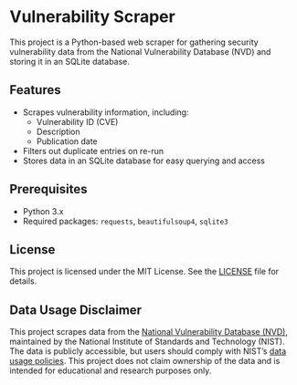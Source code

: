 # Vulnerability Scraper

This project is a Python-based web scraper for gathering security vulnerability data from the National Vulnerability Database (NVD) and storing it in an SQLite database.

## Features

- Scrapes vulnerability information, including:
  - Vulnerability ID (CVE)
  - Description
  - Publication date
- Filters out duplicate entries on re-run
- Stores data in an SQLite database for easy querying and access

## Prerequisites

- Python 3.x
- Required packages: `requests`, `beautifulsoup4`, `sqlite3`

## License

This project is licensed under the MIT License. See the [LICENSE](LICENSE) file for details.

## Data Usage Disclaimer

This project scrapes data from the [National Vulnerability Database (NVD)](https://nvd.nist.gov/), maintained by the National Institute of Standards and Technology (NIST). The data is publicly accessible, but users should comply with NIST’s [data usage policies](https://www.nist.gov/open/license). This project does not claim ownership of the data and is intended for educational and research purposes only.
